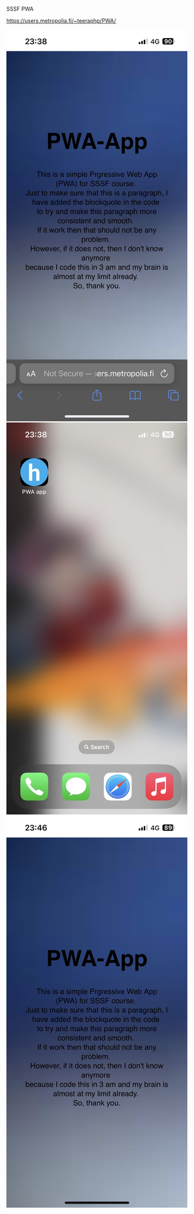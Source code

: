 SSSF PWA

https://users.metropolia.fi/~teeraphp/PWA/

![PWA1](./images/pwa1.jpg)
![PWA2](./images/pwa2.jpg)
![PWA3](./images/pwa3.jpg)
